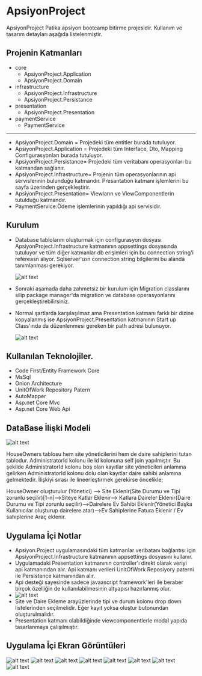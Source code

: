 # ApsiyonProject
ApsiyonProject Patika apsiyon bootcamp bitirme projesidir. Kullanım ve tasarım detayları aşağıda listelenmiştir.


Projenin Katmanları
-------
- core
   - ApsiyonProject.Application
   - ApsiyonProject.Domain
- infrastructure 
  - ApsiyonProject.Infrastructure
  - ApsiyonProject.Persistance  
- presentation  
  - ApsiyonProject.Presentation  
- paymentService
  - PaymentService
 
 
----------------------------

 - ApsiyonProject.Domain = Projedeki tüm entitler burada tutuluyor. 
 - ApsiyonProject.Application = Projedeki tüm Interface, Dto, Mapping Configurasyonları burada tutuluyor. 
 - ApsiyonProject.Persistance= Projedeki tüm veritabanı operasyonları bu katmandan sağlanır. 
 - ApsiyonProject.Infrastructure= Projenin tüm operasyonlarının api servislerinin bulunduğu katmandır. Presantation katmanı işlemlerini bu sayfa üzerinden gerçekleştirir. 
 - ApsiyonProject.Presentation= Viewların ve ViewComponentlerin tutulduğu katmandır. 
 - PaymentService:Ödeme işlemlerinin yapıldığı api servisidir.
 
  Kurulum
 -----------------
 - Database tablolarını oluşturmak için configurasyon dosyası ApsiyonProject.Infrastructure katmanının appsettings dosyasında tutuluyor ve tüm diğer katmanlar
   db erişimleri için bu connection string'i refereasn alıyor. Sqlserver'ızın connection string bilgilerini bu alanda tanımlanması gerekiyor. 
   
    ![alt text](https://github.com/emretuna01/ApsiyonProject/blob/main/img/Setup.png?raw=true)
 - Sonraki aşamada daha zahmetsiz bir kurulum için Migration classlarını silip package manager'da migration ve database operasyonlarını gerçekleştirebilirsiniz.
 - Normal şartlarda karşılaşılmaz ama Presentation katmanı farklı bir dizine kopyalanmış ise ApsiyonProject.Presentation katmanının Start up Class'ında da düzenlenmesi 
   gereken bir path adresi bulunuyor.
   
    ![alt text](https://github.com/emretuna01/ApsiyonProject/blob/main/img/Setup2.png?raw=true)
    
 
 Kullanılan Teknolojiler.
 -----------------
 - Code First/Entity Framework Core
 - MsSql
 - Onion Architecture
 - UnitOfWork Repository Patern
 - AutoMapper
 - Asp.net Core Mvc
 - Asp.net Core Web Api
 
 
 DataBase İlişki Modeli
 -----------------
 ![alt text](https://github.com/emretuna01/ApsiyonProject/blob/main/img/DbModel.png?raw=true)
 
 HouseOwners tablosu hem site yöneticilerini hem de daire sahiplerini tutan tablodur. AdministratorId kolonu ile Id kolonuna self join yapılmıştır. Bu şekilde AdministratorId
 kolonu boş olan kayıtlar site yöneticileri anlamına gelirken AdministratorId kolonu dolu olan kayıtlar daire sahibi anlamına gelmektedir. İlişkiyi sırası ile lineerleştirmek 
 gerekirse öncelikle;
  
  HouseOwner oluşturulur (Yönetici) --> Site Eklenir(Site Durumu ve Tipi zorunlu seçilir)[1-n]-->Siteye Katlar Eklenir--> Katlara Daireler Eklenir(Daire Durumu ve Tipi zorunlu seçilir)-->Dairelere Ev Sahibi Eklenir(Yönetici Başka Kullanıcılar oluşturup dairelere atar)-->Ev Sahiplerine Fatura Eklenir / Ev sahiplerine Araç eklenir.

 Uygulama İçi Notlar
 -----------------
 - Apsiyon.Project uygulamasındaki tüm katmanlar veribatanı bağlantısı için ApsiyonProject.Infrastructure katmanının appsettings dosyasını kullanır.
 - Uygulamadaki Presentation katmanının controller'ı direkt olarak veriyi api katmanından alır. Api katmanı verileri UnitOfWork Reposiyory paterni ile Persistance 
   katmanından alır.
 - Api desteği sayesinde sadece javaascript framework'leri ile beraber birçok özelliğin de kullanılabilmesinin altyapısı hazırlanmış olur.
 - ![alt text](https://github.com/emretuna01/ApsiyonProject/blob/main/img/Api.png?raw=true)
 - Site ve Daire Ekleme arayüzlerinde tipi ve durum kolonu drop down listelerinden seçilmelidir. Eğer kayıt yoksa oluştur butonundan oluşturulmalıdır.
 - Presentation katmanı olabildiğinde viewcomponentlerle modal yapıda tasarlanmaya çalışılmıştır.
 
  Uygulama İçi Ekran Görüntüleri
   -----------------
 ![alt text](https://github.com/emretuna01/ApsiyonProject/blob/main/img/AccountIndex.png?raw=true)
 ![alt text](https://github.com/emretuna01/ApsiyonProject/blob/main/img/AddBuildingStatus.png?raw=true)
 ![alt text](https://github.com/emretuna01/ApsiyonProject/blob/main/img/AddBuildingType.png?raw=true)
 ![alt text](https://github.com/emretuna01/ApsiyonProject/blob/main/img/AddBuilding.png?raw=true)
 ![alt text](https://github.com/emretuna01/ApsiyonProject/blob/main/img/AddFlatStatus.png?raw=true)
 ![alt text](https://github.com/emretuna01/ApsiyonProject/blob/main/img/AddFlatType.png?raw=true)
 ![alt text](https://github.com/emretuna01/ApsiyonProject/blob/main/img/AddFlat.png?raw=true)
 ![alt text](https://github.com/emretuna01/ApsiyonProject/blob/main/img/AddHouseOwner.png?raw=true)
      
